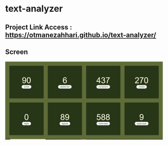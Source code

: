 # text-analyzer

## Project Link Access : https://otmanezahhari.github.io/text-analyzer/


## Screen
![screenshot](https://github.com/otmanezahhari/text-analyzer/blob/main/Capture.JPG)
